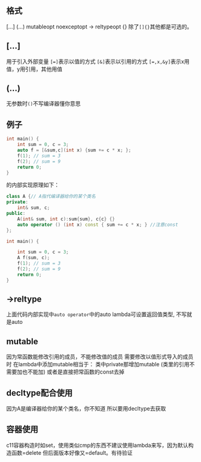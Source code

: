 ## 格式
[...] (...) mutableopt noexceptopt -> reltypeopt {}
除了`[]{}`其他都是可选的。

## [...]
用于引入外部变量
`[=]`表示以值的方式
`[&]`表示以引用的方式
`[=,x,&y]`表示x用值，y用引用，其他用值

## (...)
无参数时`()`不写编译器懂你意思

## 例子
```c++
int main() {
	int sum = 0, c = 3;
	auto f = [&sum,c](int x) {sum += c * x; };
	f(1); // sum = 3
	f(2); // sum = 9
	return 0;
}
```
的内部实现原理如下：
```c++
class A {// A指代编译器给你的某个类名
private:
	int& sum, c;
public:
	A(int& sum, int c):sum{sum}, c{c} {}
	auto operator () (int x) const { sum += c * x; } //注意const
};

int main() {

	int sum = 0, c = 3;
	A f(sum, c);
	f(1); // sum = 3
	f(2); // sum = 9
	return 0;
}
```

## ->reltype
上面代码内部实现中`auto operator`中的auto
lambda可设置返回值类型, 不写就是auto

## mutable
因为常函数能修改引用的成员，不能修改值的成员
需要修改以值形式导入的成员时
在lambda中添加mutable相当于：
类中private那增加mutable (类里的引用不需要加也不能加)
或者是直接把常函数的const去掉

## decltype配合使用
因为A是编译器给你的某个类名，你不知道
所以要用decltype去获取

## 容器使用
c11容器构造时如set，使用类似cmp的东西不建议使用lambda来写，因为默认构造函数=delete
但后面版本好像又=default。有待验证
